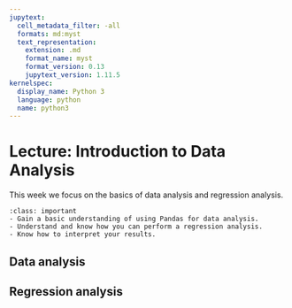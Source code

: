 ```yaml
---
jupytext:
  cell_metadata_filter: -all
  formats: md:myst
  text_representation:
    extension: .md
    format_name: myst
    format_version: 0.13
    jupytext_version: 1.11.5
kernelspec:
  display_name: Python 3
  language: python
  name: python3
---
```


# Lecture: Introduction to Data Analysis

This week we focus on the basics of data analysis and regression analysis. 

`````{admonition} Learning objectives week 2
:class: important
- Gain a basic understanding of using Pandas for data analysis.
- Understand and know how you can perform a regression analysis. 
- Know how to interpret your results.
`````

## Data analysis



## Regression analysis